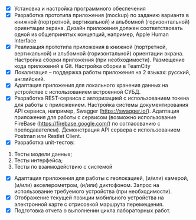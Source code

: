 - [x] Установка и настройка программного обеспечения
- [x] Разработка прототипа приложения (mockup) по заданию варианта в книжной (портретной,
вертикальной) и альбомной (горизонтальной) ориентации экрана. Дизайн приложения
должен соответствовать одной из общепринятых концепций, например, Apple Human
Interface  
- [x] Реализация прототипа приложения в книжной (портретной, вертикальной) и альбомной
(горизонтальной) ориентации экрана. Настройка сборки приложения (при
необходимости). Размещение кода приложений в Git. Настройка сборки в TeamCity
- [x] Локализация – поддержка работы приложения на 2 языках: русский, английский.
- [x] Адаптация приложения для локального хранения данных на устройстве с использованием
встроенной СУБД.
- [x] Разработка REST-сервиса с авторизацией с использованием токена для работы с
приложением. Настройка системы документирования API сервиса, например, Swagger
(https://swagger.io/). Адаптация приложения для работы с сервисом (возможно
использование FireBase (https://firebase.google.com/) по согласованию с преподавателем).
Демонстрация API сервера с использованием Postman или Restlet Client.
- [x] Разработка unit-тестов:
1. Тесты модели данных;
1. Тесты интерфейса;
1. Тесты по взаимодействию с системой
- [x] Адаптация приложения для работы с геолокацией, (и/или) камерой, (и/или)
акселерометром, (и/или) диктофоном. Запрос на использование требуемого устройства
(при необходимости).
- [x] Отображение текущей позиции мобильного устройства на электронной карте с
отрисовкой маршрута перемещения.
- [x] Подготовка отчета о выполнении цикла лабораторных работ.
